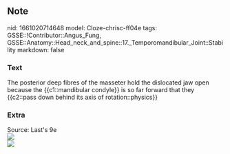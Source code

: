 ## Note
nid: 1661020714648
model: Cloze-chrisc-ff04e
tags: GSSE::!Contributor::Angus_Fung, GSSE::Anatomy::Head_neck_and_spine::17._Temporomandibular_Joint::Stability
markdown: false

### Text
The posterior deep fibres of the masseter hold the dislocated jaw open because the {{c1::mandibular condyle}} is so far forward that they {{c2::pass down behind its axis of rotation::physics}}

### Extra
<div>
  Source: Last's 9e
</div>
<div><img src=
"paste-8eaf81715b951a0b93fb47c22382598bb89579f1.jpg"></div>
<div><img src=
"paste-b28cc3cb0c6bbfb583d61173b45a0e2a1ca1e2fc.jpg"></div>
